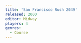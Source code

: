 ```yaml
---
title: 'San Francisco Rush 2049'
released: 2000
editor: Midway
players: 4
genres:
  - Course
---
```

